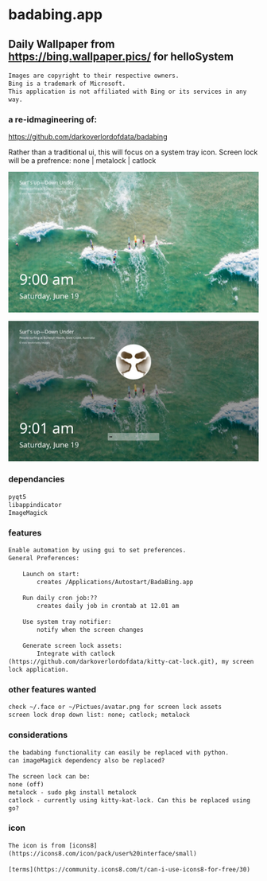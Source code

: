 # badabing.app

## Daily Wallpaper from https://bing.wallpaper.pics/ for helloSystem

    Images are copyright to their respective owners. 
    Bing is a trademark of Microsoft. 
    This application is not affiliated with Bing or its services in any way.

### a re-idmagineering of:

https://github.com/darkoverlordofdata/badabing

Rather than a traditional ui, this will focus on a system tray icon.
Screen lock will be a prefrence: none | metalock | catlock

![Screenshot](https://github.com/darkoverlordofdata/BadaBing.app/raw/master/assets/locked.png "Screenshot")

![Screenshot](https://github.com/darkoverlordofdata/BadaBing.app/raw/master/assets/authorize.png "Screenshot")

### dependancies

    pyqt5
    libappindicator
    ImageMagick

### features

    Enable automation by using gui to set preferences.
    General Preferences:

        Launch on start:
            creates /Applications/Autostart/BadaBing.app

        Run daily cron job:??
            creates daily job in crontab at 12.01 am

        Use system tray notifier:
            notify when the screen changes

        Generate screen lock assets:
            Integrate with catlock (https://github.com/darkoverlordofdata/kitty-cat-lock.git), my screen lock application.

### other features wanted

    check ~/.face or ~/Pictues/avatar.png for screen lock assets
    screen lock drop down list: none; catlock; metalock

### considerations

    the badabing functionality can easily be replaced with python.
    can imageMagick dependency also be replaced?

    The screen lock can be:
    none (off)
    metalock - sudo pkg install metalock
    catlock - currently using kitty-kat-lock. Can this be replaced using go?


### icon

    The icon is from [icons8](https://icons8.com/icon/pack/user%20interface/small)

    [terms](https://community.icons8.com/t/can-i-use-icons8-for-free/30)


